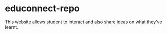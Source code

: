 # educonnect-repo
This website allows student to interact and also share ideas on what they've learnt.
